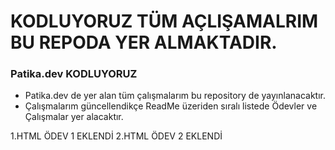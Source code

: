 # KODLUYORUZ TÜM AÇLIŞAMALRIM BU REPODA YER ALMAKTADIR.
### Patika.dev KODLUYORUZ
* Patika.dev de yer alan tüm çalışmalarım bu repository de yayınlanacaktır.
* Çalışmalarım güncellendikçe ReadMe üzeriden sıralı listede Ödevler ve Çalışmalar yer alacaktır.


1.HTML ÖDEV 1 EKLENDİ
2.HTML ÖDEV 2 EKLENDİ
